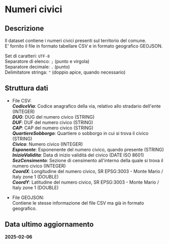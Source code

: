 
# Numeri civici

## Descrizione

Il dataset contiene i numeri civici presenti sul territorio del comune.  
E' fornito il file in formato tabellare CSV e in formato geografico GEOJSON.  

Set di caratteri: `UTF-8`  
Separatore di elenco: `;` (punto e virgola)  
Separatore decimale: `.` (punto)  
Delimitatore stringa: `"` (doppio apice, quando necessario)

## Struttura dati

- File CSV:  
  ***CodiceVia***: Codice anagrafico della via, relativo allo stradario dell'ente (INTEGER)  
  ***DUG***: DUG del numero civico (STRING)  
  ***DUF***: DUF del numero civico (STRING)  
  ***CAP***: CAP del numero civico (STRING)  
  ***QuartiereSobborgo***: Quartiere o sobborgo in cui si trova il civico (STRING)  
  ***Civico***: Numero civico (INTEGER)  
  ***Esponente***: Esponenente del numero civico, quando presente (STRING)  
  ***InizioValidita***: Data di inizio validità del civico (DATE ISO 8601)  
  ***SezCensimento***: Sezione di censimento all'interno della quale si trova il numero civico (INTEGER)  
  ***CoordX***: Longitudine del numero civico, SR EPSG:3003 - Monte Mario / Italy zone 1 (DOUBLE)  
  ***CoordY***: Latitudine del numero civico, SR EPSG:3003 - Monte Mario / Italy zone 1 (DOUBLE)  

- File GEOJSON:  
  Contiene le stesse informazione del file CSV ma già in formato geografico.

## Data ultimo aggiornamento

**2025-02-06**

